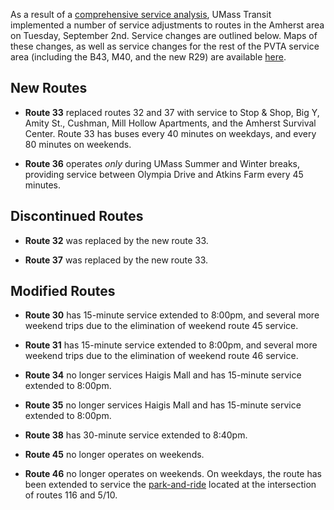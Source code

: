 As a result of a [comprehensive service analysis][csa], UMass Transit 
implemented a number of service adjustments to routes in the Amherst
area on Tuesday, September 2nd. Service changes are outlined below.
Maps of these changes, as well as service changes for the rest of the
PVTA service area (including the B43, M40, and the new R29) are available
[here][newpvta].

New Routes
----------
* **Route 33** replaced routes 32 and 37 with service to Stop &amp; Shop,
  Big Y, Amity St., Cushman, Mill Hollow Apartments, and the Amherst
  Survival Center. Route 33 has buses every 40 minutes on
  weekdays, and every 80 minutes on weekends.

* **Route 36** operates *only* during UMass Summer and Winter breaks,
  providing service between Olympia Drive and Atkins Farm every 45
  minutes.

Discontinued Routes
-------------------
* **Route 32** was replaced by the new route 33.

* **Route 37** was replaced by the new route 33.

Modified Routes
---------------
* **Route 30** has 15-minute service extended to 8:00pm, and several
  more weekend trips due to the elimination of weekend route 45 service.

* **Route 31** has 15-minute service extended to 8:00pm, and several
  more weekend trips due to the elimination of weekend route 46 service.

* **Route 34** no longer services Haigis Mall and has 15-minute
  service extended to 8:00pm.

* **Route 35** no longer services Haigis Mall and has 15-minute
  service extended to 8:00pm.

* **Route 38** has 30-minute service extended to 8:40pm.

* **Route 45** no longer operates on weekends.

* **Route 46** no longer operates on weekends. On weekdays, the
  route has been extended to service the [park-and-ride][par] located at the
  intersection of routes 116 and 5/10.


[csa]: http://pvta.com/csa.php
[newpvta]: http://pvta.com/newService.php
[par]: https://www.google.com/maps/place/42%C2%B028'08.8%22N+72%C2%B036'53.6%22W/@42.4690995,-72.6149,15z/data=!3m1!4b1!4m2!3m1!1s0x0:0x0
